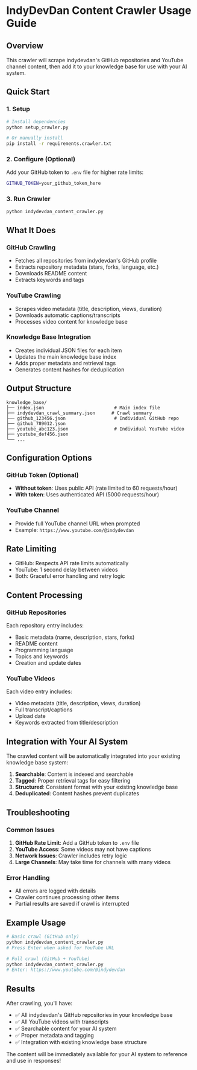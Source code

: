 # IndyDevDan Content Crawler Usage Guide

## Overview
This crawler will scrape indydevdan's GitHub repositories and YouTube channel content, then add it to your knowledge base for use with your AI system.

## Quick Start

### 1. Setup
```bash
# Install dependencies
python setup_crawler.py

# Or manually install
pip install -r requirements.crawler.txt
```

### 2. Configure (Optional)
Add your GitHub token to `.env` file for higher rate limits:
```bash
GITHUB_TOKEN=your_github_token_here
```

### 3. Run Crawler
```bash
python indydevdan_content_crawler.py
```

## What It Does

### GitHub Crawling
- Fetches all repositories from indydevdan's GitHub profile
- Extracts repository metadata (stars, forks, language, etc.)
- Downloads README content
- Extracts keywords and tags

### YouTube Crawling
- Scrapes video metadata (title, description, views, duration)
- Downloads automatic captions/transcripts
- Processes video content for knowledge base

### Knowledge Base Integration
- Creates individual JSON files for each item
- Updates the main knowledge base index
- Adds proper metadata and retrieval tags
- Generates content hashes for deduplication

## Output Structure

```
knowledge_base/
├── index.json                          # Main index file
├── indydevdan_crawl_summary.json      # Crawl summary
├── github_123456.json                  # Individual GitHub repo
├── github_789012.json
├── youtube_abc123.json                 # Individual YouTube video
├── youtube_def456.json
└── ...
```

## Configuration Options

### GitHub Token (Optional)
- **Without token**: Uses public API (rate limited to 60 requests/hour)
- **With token**: Uses authenticated API (5000 requests/hour)

### YouTube Channel
- Provide full YouTube channel URL when prompted
- Example: `https://www.youtube.com/@indydevdan`

## Rate Limiting
- GitHub: Respects API rate limits automatically
- YouTube: 1 second delay between videos
- Both: Graceful error handling and retry logic

## Content Processing

### GitHub Repositories
Each repository entry includes:
- Basic metadata (name, description, stars, forks)
- README content
- Programming language
- Topics and keywords
- Creation and update dates

### YouTube Videos
Each video entry includes:
- Video metadata (title, description, views, duration)
- Full transcript/captions
- Upload date
- Keywords extracted from title/description

## Integration with Your AI System

The crawled content will be automatically integrated into your existing knowledge base system:

1. **Searchable**: Content is indexed and searchable
2. **Tagged**: Proper retrieval tags for easy filtering
3. **Structured**: Consistent format with your existing knowledge base
4. **Deduplicated**: Content hashes prevent duplicates

## Troubleshooting

### Common Issues

1. **GitHub Rate Limit**: Add a GitHub token to `.env` file
2. **YouTube Access**: Some videos may not have captions
3. **Network Issues**: Crawler includes retry logic
4. **Large Channels**: May take time for channels with many videos

### Error Handling
- All errors are logged with details
- Crawler continues processing other items
- Partial results are saved if crawl is interrupted

## Example Usage

```bash
# Basic crawl (GitHub only)
python indydevdan_content_crawler.py
# Press Enter when asked for YouTube URL

# Full crawl (GitHub + YouTube)
python indydevdan_content_crawler.py
# Enter: https://www.youtube.com/@indydevdan
```

## Results

After crawling, you'll have:
- ✅ All indydevdan's GitHub repositories in your knowledge base
- ✅ All YouTube videos with transcripts
- ✅ Searchable content for your AI system
- ✅ Proper metadata and tagging
- ✅ Integration with existing knowledge base structure

The content will be immediately available for your AI system to reference and use in responses!
